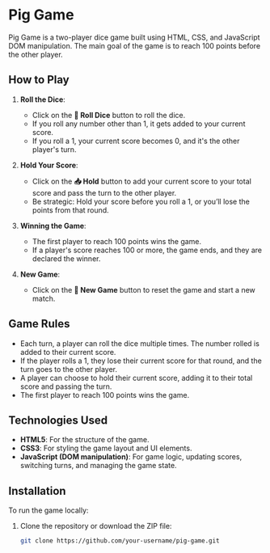 # Pig Game

Pig Game is a two-player dice game built using HTML, CSS, and JavaScript DOM manipulation. The main goal of the game is to reach 100 points before the other player.

## How to Play

1. **Roll the Dice**: 
   - Click on the **🎲 Roll Dice** button to roll the dice.
   - If you roll any number other than 1, it gets added to your current score.
   - If you roll a 1, your current score becomes 0, and it's the other player's turn.

2. **Hold Your Score**: 
   - Click on the **📥 Hold** button to add your current score to your total score and pass the turn to the other player.
   - Be strategic: Hold your score before you roll a 1, or you’ll lose the points from that round.

3. **Winning the Game**:
   - The first player to reach 100 points wins the game.
   - If a player's score reaches 100 or more, the game ends, and they are declared the winner.

4. **New Game**:
   - Click on the **🔄 New Game** button to reset the game and start a new match.

## Game Rules

- Each turn, a player can roll the dice multiple times. The number rolled is added to their current score.
- If the player rolls a 1, they lose their current score for that round, and the turn goes to the other player.
- A player can choose to hold their current score, adding it to their total score and passing the turn.
- The first player to reach 100 points wins the game.

## Technologies Used

- **HTML5**: For the structure of the game.
- **CSS3**: For styling the game layout and UI elements.
- **JavaScript (DOM manipulation)**: For game logic, updating scores, switching turns, and managing the game state.

## Installation

To run the game locally:

1. Clone the repository or download the ZIP file:
   ```bash
   git clone https://github.com/your-username/pig-game.git
